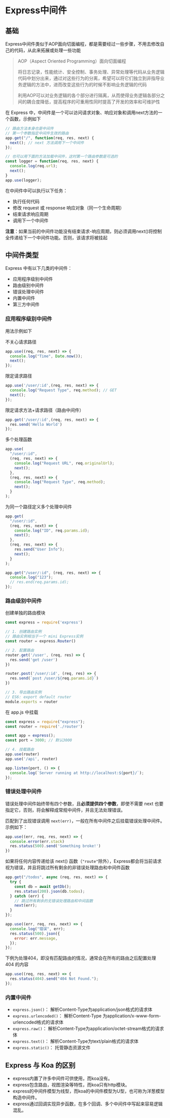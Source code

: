 # Express中间件
## 基础
Express中间件类似于AOP面向切面编程，都是需要经过一些步骤，不用去修改自己的代码，从此来拓展或处理一些功能

> AOP（Aspect Oriented Programming）面向切面编程
> 
> 将日志记录，性能统计、安全控制、事务处理、异常处理等代码从业务逻辑代码中划分出来，通过对这些行为的分离，希望可以将它们独立到非指导业务逻辑的方法中，进而改变这些行为的时候不影响业务逻辑的代码
> 
> 利用AOP可以对业务逻辑的各个部分进行隔离，从而使得业务逻辑各部分之间的耦合度降低，提高程序的可重用性同时提高了开发的效率和可维护性

在 Express 中，中间件是一个可以访问请求对象、响应对象和调用next方法的一个函数，示例如下
```js
// 路由方法本身也是中间件
// 第一个参数指定中间件生效的路由
app.get("/", function(req, res, next) {
  next(); // next 方法调用下一个中间件
});

// 也可以用下面的方法加载中间件，这时第一个路由参数是可选的
const logger = function(req, res, next) {
  console.log(req.url);
  next();
}
app.use(logger);
```

在中间件中可以执行以下任务：
- 执行任何代码
- 修改 request 或 response 响应对象（同一个生命周期）
- 结束请求响应周期
- 调用下一个中间件

**注意**：如果当前的中间件功能没有结束请求-响应周期，则必须调用next()将控制全传递给下一个中间件功能。否则，该请求将被挂起

## 中间件类型
Express 中有以下几类的中间件：
- 应用程序级别中间件
- 路由级别中间件
- 错误处理中间件
- 内置中间件
- 第三方中间件

### 应用程序级别中间件
用法示例如下

不关心请求路径
```js
app.use((req, res, next) => {
  console.log("Time", Date.now());
  next();
});
```

限定请求路径
```js
app.use('/user/:id',(req, res, next) => {
  console.log("Request Type", req.method); // GET
  next();
});
```

限定请求方法+请求路径（路由中间件）
```js
app.get('/user/:id',(req, res, next) => {	
  res.send('Hello World')
});
```

多个处理函数
```js
app.use(
  "/user/:id",
  (req, res, next) => {
    console.log("Request URL", req.originalUrl);
    next();
  },
  (req, res, next) => {
    console.log("Request Type", req.method);
    next();
  }
);
```

为同一个路径定义多个处理中间件
```js
app.get(
  "/user/:id",
  (req, res, next) => {
    console.log("ID", req.params.id);
    next();
  },
  (req, res, next) => {
    res.send("User Info");
    next();
  }
);

app.get("/user/:id", (req, res, next) => {
  console.log("123");
  // res.end(req.params.id);
});
```

### 路由级别中间件
创建单独的路由模块
```js
const express = require('express')

// 1. 创建路由实例
// 路由实例相当于一个 mini Express实例
const router = express.Router()

// 2. 配置路由
router.get('/user', (req, res) => {
  res.send('get /user')
})

router.post('/user/:id', (req, res) => {
  res.send(`post /user/${req.params.id}`)
})

// 3. 导出路由实例
// ES6: export default router
module.exports = router
```

在 app.js 中挂载
```js
const express = require("express");
const router = require('./router')

const app = express();
const port = 3000; // 默认3000

// 4. 挂载路由
app.use(router)
app.use('/api', router)

app.listen(port, () => {
  console.log(`Server running at http://localhost:${port}/`);
});
```

### 错误处理中间件
错误处理中间件始终带有四个参数，且**必须提供四个参数**，即使不需要 next 也要指定它，否则，将会解释成常规中间件，并且无法处理错误。

匹配到了出现错误调用 `next(err)`，一般在所有中间件之后挂载错误处理中间件。示例如下：

```js
app.use((err, req, res, next) => {
  console.error(err.stack)
  res.status(500).send('Something broke!')
})
```

如果将任何内容传递给该 next() 函数（`"route"`除外），Express都会将当前请求视为错误，并且将跳过所有剩余的非错误处理路由和中间件函数
```js
app.get("/todos", async (req, res, next) => {
  try {
    const db = await getDb();
    res.status(200).json(db.todos);
  } catch (err) {
    // 跳过所有剩余的无错误处理路由和中间函数
    next(err);
  }
});

app.use((err, req, res, next) => {
  console.log("错误", err);
  res.status(500).json({
    error: err.message,
  });
});
```

下例为处理404，即没有匹配路由的情况，通常会在所有的路由之后配置处理 404 的内容
```js
app.use((req, res, next) => {
  res.status(404).send("404 Not Found.");
});
```

### 内置中间件
- `express.json()`： 解析Content-Type为application/json格式的请求体
- `express.urlencoded()`： 解析Content-Type 为application/x-www-form-urlencoded格式的请求体
- `express.raw()`： 解析Content-Type为application/octet-stream格式的请求体
- `express.text()`： 解析Content-Type为text/plain格式的请求体
- `express.static()`： 托管静态资源文件


## Express 与 Koa 的区别
- express内置了许多中间件可供使用，而koa没有。
- express包含路由，视图渲染等特性，而koa只有http模块。
- express的中间件模型为线型，而koa的中间件模型为U型，也可称为洋葱模型构造中间件。
- express通过回调实现异步函数，在多个回调、多个中间件中写起来容易逻辑混乱。